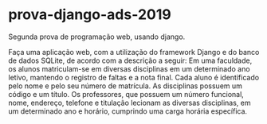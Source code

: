 # prova-django-ads-2019
Segunda prova de programação web, usando django.

 Faça uma aplicação web, com a utilização do framework Django e do banco de
dados SQLite, de acordo com a descrição a seguir:
Em uma faculdade, os alunos matriculam-se em diversas disciplinas em um determinado
ano letivo, mantendo o registro de faltas e a nota final. Cada aluno é identificado pelo nome e pelo
seu número de matrícula. As disciplinas possuem um código e um título. Os professores, que
possuem um número funcional, nome, endereço, telefone e titulação lecionam as diversas
disciplinas, em um determinado ano e horário, cumprindo uma carga horária específica.
